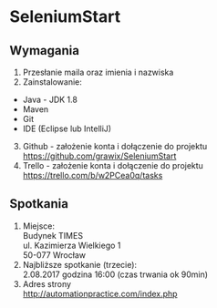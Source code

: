# SeleniumStart
## Wymagania
1. Przesłanie maila oraz imienia i nazwiska
2. Zainstalowanie:
  * Java - JDK 1.8
  * Maven
  * Git
  * IDE (Eclipse lub IntelliJ)
3. Github - założenie konta i dołączenie do projektu<br>
https://github.com/grawix/SeleniumStart
4. Trello - założenie konta i dołączenie do projektu<br>
https://trello.com/b/w2PCea0q/tasks

## Spotkania
1. Miejsce:<br>
Budynek TIMES<br>
ul. Kazimierza Wielkiego 1<br>
50-077 Wrocław<br>
2. Najbliższe spotkanie (trzecie):<br>
2.08.2017 godzina 16:00 (czas trwania ok 90min)
3. Adres strony<br>
http://automationpractice.com/index.php